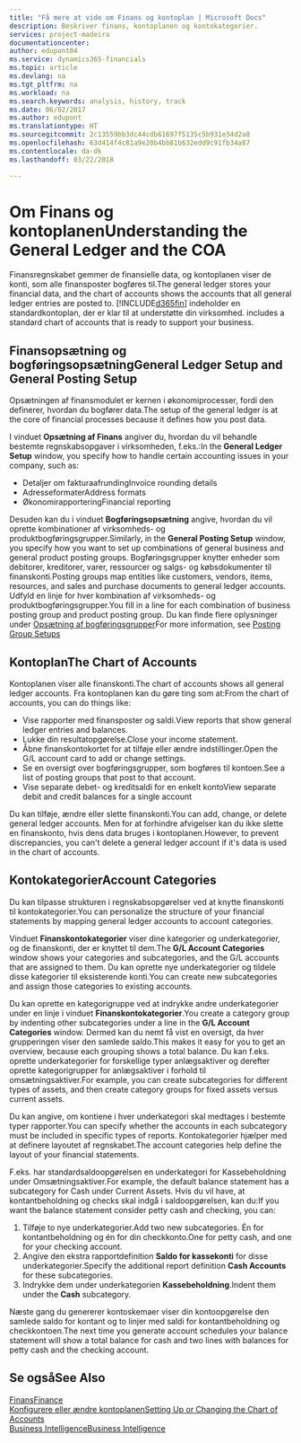 ```yaml
---
title: "Få mere at vide om Finans og kontoplan | Microsoft Docs"
description: Beskriver finans, kontoplanen og kontokategorier.
services: project-madeira
documentationcenter: 
author: edupont04
ms.service: dynamics365-financials
ms.topic: article
ms.devlang: na
ms.tgt_pltfrm: na
ms.workload: na
ms.search.keywords: analysis, history, track
ms.date: 06/02/2017
ms.author: edupont
ms.translationtype: HT
ms.sourcegitcommit: 2c13559bb3dc44cdb61697f5135c5b931e34d2a8
ms.openlocfilehash: 63d414f4c81a9e20b4bb81b632edd9c91fb34a87
ms.contentlocale: da-dk
ms.lasthandoff: 03/22/2018

---
```

# <a name="understanding-the-general-ledger-and-the-coa"></a><span data-ttu-id="78638-103">Om Finans og kontoplanen</span><span class="sxs-lookup"><span data-stu-id="78638-103">Understanding the General Ledger and the COA</span></span>
<span data-ttu-id="78638-104">Finansregnskabet gemmer de finansielle data, og kontoplanen viser de konti, som alle finansposter bogføres til.</span><span class="sxs-lookup"><span data-stu-id="78638-104">The general ledger stores your financial data, and the chart of accounts shows the accounts that all general ledger entries are posted to.</span></span> [!INCLUDE[d365fin](includes/d365fin_md.md)]<span data-ttu-id="78638-105"> indeholder en standardkontoplan, der er klar til at understøtte din virksomhed.</span><span class="sxs-lookup"><span data-stu-id="78638-105"> includes a standard chart of accounts that is ready to support your business.</span></span>

## <a name="general-ledger-setup-and-general-posting-setup"></a><span data-ttu-id="78638-106">Finansopsætning og bogføringsopsætning</span><span class="sxs-lookup"><span data-stu-id="78638-106">General Ledger Setup and General Posting Setup</span></span>
<span data-ttu-id="78638-107">Opsætningen af finansmodulet er kernen i økonomiprocesser, fordi den definerer, hvordan du bogfører data.</span><span class="sxs-lookup"><span data-stu-id="78638-107">The setup of the general ledger is at the core of financial processes because it defines how you post data.</span></span>  

<span data-ttu-id="78638-108">I vinduet **Opsætning af Finans** angiver du, hvordan du vil behandle bestemte regnskabsopgaver i virksomheden, f.eks.:</span><span class="sxs-lookup"><span data-stu-id="78638-108">In the **General Ledger Setup** window, you specify how to handle certain accounting issues in your company, such as:</span></span>  

* <span data-ttu-id="78638-109">Detaljer om fakturaafrunding</span><span class="sxs-lookup"><span data-stu-id="78638-109">Invoice rounding details</span></span>  
* <span data-ttu-id="78638-110">Adresseformater</span><span class="sxs-lookup"><span data-stu-id="78638-110">Address formats</span></span>  
* <span data-ttu-id="78638-111">Økonomirapportering</span><span class="sxs-lookup"><span data-stu-id="78638-111">Financial reporting</span></span>  

<span data-ttu-id="78638-112">Desuden kan du i vinduet **Bogføringsopsætning** angive, hvordan du vil oprette kombinationer af virksomheds- og produktbogføringsgrupper.</span><span class="sxs-lookup"><span data-stu-id="78638-112">Similarly, in the **General Posting Setup** window, you specify how you want to set up combinations of general business and general product posting groups.</span></span> <span data-ttu-id="78638-113">Bogføringsgrupper knytter enheder som debitorer, kreditorer, varer, ressourcer og salgs- og købsdokumenter til finanskonti.</span><span class="sxs-lookup"><span data-stu-id="78638-113">Posting groups map entities like customers, vendors, items, resources, and sales and purchase documents to general ledger accounts.</span></span> <span data-ttu-id="78638-114">Udfyld en linje for hver kombination af virksomheds- og produktbogføringsgrupper.</span><span class="sxs-lookup"><span data-stu-id="78638-114">You fill in a line for each combination of business posting group and product posting group.</span></span> <span data-ttu-id="78638-115">Du kan finde flere oplysninger under [Opsætning af bogføringsgrupper](finance-posting-groups.md)</span><span class="sxs-lookup"><span data-stu-id="78638-115">For more information, see [Posting Group Setups](finance-posting-groups.md)</span></span>  

## <a name="the-chart-of-accounts"></a><span data-ttu-id="78638-116">Kontoplan</span><span class="sxs-lookup"><span data-stu-id="78638-116">The Chart of Accounts</span></span>
<span data-ttu-id="78638-117">Kontoplanen viser alle finanskonti.</span><span class="sxs-lookup"><span data-stu-id="78638-117">The chart of accounts shows all general ledger accounts.</span></span> <span data-ttu-id="78638-118">Fra kontoplanen kan du gøre ting som at:</span><span class="sxs-lookup"><span data-stu-id="78638-118">From the chart of accounts, you can do things like:</span></span>  

* <span data-ttu-id="78638-119">Vise rapporter med finansposter og saldi.</span><span class="sxs-lookup"><span data-stu-id="78638-119">View reports that show general ledger entries and balances.</span></span>  
* <span data-ttu-id="78638-120">Lukke din resultatopgørelse.</span><span class="sxs-lookup"><span data-stu-id="78638-120">Close your income statement.</span></span>  
* <span data-ttu-id="78638-121">Åbne finanskontokortet for at tilføje eller ændre indstillinger.</span><span class="sxs-lookup"><span data-stu-id="78638-121">Open the G/L account card to add or change settings.</span></span>  
* <span data-ttu-id="78638-122">Se en oversigt over bogføringsgrupper, som bogføres til kontoen.</span><span class="sxs-lookup"><span data-stu-id="78638-122">See a list of posting groups that post to that account.</span></span>
* <span data-ttu-id="78638-123">Vise separate debet- og kreditsaldi for en enkelt konto</span><span class="sxs-lookup"><span data-stu-id="78638-123">View separate debit and credit balances for a single account</span></span>  

<span data-ttu-id="78638-124">Du kan tilføje, ændre eller slette finanskonti.</span><span class="sxs-lookup"><span data-stu-id="78638-124">You can add, change, or delete general ledger accounts.</span></span> <span data-ttu-id="78638-125">Men for at forhindre afvigelser kan du ikke slette en finanskonto, hvis dens data bruges i kontoplanen.</span><span class="sxs-lookup"><span data-stu-id="78638-125">However, to prevent discrepancies, you can't delete a general ledger account if it's data is used in the chart of accounts.</span></span>  

## <a name="account-categories"></a><span data-ttu-id="78638-126">Kontokategorier</span><span class="sxs-lookup"><span data-stu-id="78638-126">Account Categories</span></span>
<span data-ttu-id="78638-127">Du kan tilpasse strukturen i regnskabsopgørelser ved at knytte finanskonti til kontokategorier.</span><span class="sxs-lookup"><span data-stu-id="78638-127">You can personalize the structure of your financial statements by mapping general ledger accounts to account categories.</span></span>  

<span data-ttu-id="78638-128">Vinduet **Finanskontokategorier** viser dine kategorier og underkategorier, og de finanskonti, der er knyttet til dem.</span><span class="sxs-lookup"><span data-stu-id="78638-128">The **G/L Account Categories** window shows your categories and subcategories, and the G/L accounts that are assigned to them.</span></span> <span data-ttu-id="78638-129">Du kan oprette nye underkategorier og tildele disse kategorier til eksisterende konti.</span><span class="sxs-lookup"><span data-stu-id="78638-129">You can create new subcategories and assign those categories to existing accounts.</span></span>  

<span data-ttu-id="78638-130">Du kan oprette en kategorigruppe ved at indrykke andre underkategorier under en linje i vinduet **Finanskontokategorier**.</span><span class="sxs-lookup"><span data-stu-id="78638-130">You create a category group by indenting other subcategories under a line in the **G/L Account Categories** window.</span></span> <span data-ttu-id="78638-131">Dermed kan du nemt få vist en oversigt, da hver grupperingen viser den samlede saldo.</span><span class="sxs-lookup"><span data-stu-id="78638-131">This makes it easy for you to get an overview, because each grouping shows a total balance.</span></span> <span data-ttu-id="78638-132">Du kan f.eks. oprette underkategorier for forskellige typer anlægsaktiver og derefter oprette kategorigrupper for anlægsaktiver i forhold til omsætningsaktiver.</span><span class="sxs-lookup"><span data-stu-id="78638-132">For example, you can create subcategories for different types of assets, and then create category groups for fixed assets versus current assets.</span></span>  

<span data-ttu-id="78638-133">Du kan angive, om kontiene i hver underkategori skal medtages i bestemte typer rapporter.</span><span class="sxs-lookup"><span data-stu-id="78638-133">You can specify whether the accounts in each subcategory must be included in specific types of reports.</span></span> <span data-ttu-id="78638-134">Kontokategorier hjælper med at definere layoutet af regnskabet.</span><span class="sxs-lookup"><span data-stu-id="78638-134">The account categories help define the layout of your financial statements.</span></span>  

<span data-ttu-id="78638-135">F.eks. har standardsaldoopgørelsen en underkategori for Kassebeholdning under Omsætningsaktiver.</span><span class="sxs-lookup"><span data-stu-id="78638-135">For example, the default balance statement has a subcategory for Cash under Current Assets.</span></span> <span data-ttu-id="78638-136">Hvis du vil have, at kontantbeholdning og checks skal indgå i saldoopgørelsen, kan du:</span><span class="sxs-lookup"><span data-stu-id="78638-136">If you want the balance statement consider petty cash and checking, you can:</span></span>  

1. <span data-ttu-id="78638-137">Tilføje to nye underkategorier.</span><span class="sxs-lookup"><span data-stu-id="78638-137">Add two new subcategories.</span></span> <span data-ttu-id="78638-138">Én for kontantbeholdning og én for din checkkonto.</span><span class="sxs-lookup"><span data-stu-id="78638-138">One for petty cash, and one for your checking account.</span></span>  
2. <span data-ttu-id="78638-139">Angive den ekstra rapportdefinition **Saldo for kassekonti** for disse underkategorier.</span><span class="sxs-lookup"><span data-stu-id="78638-139">Specify the additional report definition **Cash Accounts** for these subcategories.</span></span>  
3. <span data-ttu-id="78638-140">Indrykke dem under underkategorien **Kassebeholdning**.</span><span class="sxs-lookup"><span data-stu-id="78638-140">Indent them under the **Cash** subcategory.</span></span>  

<span data-ttu-id="78638-141">Næste gang du genererer kontoskemaer viser din kontoopgørelse den samlede saldo for kontant og to linjer med saldi for kontantbeholdning og checkkontoen.</span><span class="sxs-lookup"><span data-stu-id="78638-141">The next time you generate account schedules your balance statement will show a total balance for cash and two lines with balances for petty cash and the checking account.</span></span>  

## <a name="see-also"></a><span data-ttu-id="78638-142">Se også</span><span class="sxs-lookup"><span data-stu-id="78638-142">See Also</span></span>
[<span data-ttu-id="78638-143">Finans</span><span class="sxs-lookup"><span data-stu-id="78638-143">Finance</span></span>](finance.md)  
[<span data-ttu-id="78638-144">Konfigurere eller ændre kontoplanen</span><span class="sxs-lookup"><span data-stu-id="78638-144">Setting Up or Changing the Chart of Accounts</span></span>](finance-setup-chart-accounts.md)  
[<span data-ttu-id="78638-145">Business Intelligence</span><span class="sxs-lookup"><span data-stu-id="78638-145">Business Intelligence</span></span>](bi.md)  

